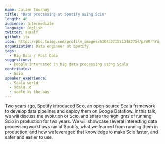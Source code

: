 ```yaml
---
name: Julien Tournay
title: "Data processing at Spotify using Scio"
length: 40
audience: Intermediate
language: English
twitter: skaalf
github: jto
icon: https://pbs.twimg.com/profile_images/610430715713482754/prWRrhYo_400x400.png
organization: Data engineer at Spotify
tags:
  - Big Data / Fast Data
suggestions:
  - People interested in big data processing using Scala
contributes:
  - Scio
speaker_experience:
  - Scala world
  - scala.io
  - scale by the bay
---
```

Two years ago, Spotify introduced Scio, an open-source Scala framework to develop data pipelines and deploy them on Google Dataflow. In this talk, we will discuss the evolution of Scio, and share the highlights of running Scio in production for two years. We will showcase several interesting data processing workflows ran at Spotify, what we learned from running them in production, and how we leveraged that knowledge to make Scio faster, and safer and easier to use.
